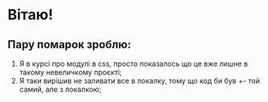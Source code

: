 # Вітаю!
## Пару помарок зроблю:

1) Я в курсі про модулі в css, просто показалось що це вже лишне в такому невеличкому проєкті;
2) Я таки вирішив не заливати все в локалку, тому що код би був +- той самий, але з локалкою;

